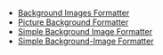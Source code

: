 * [Background Images Formatter](https://www.drupal.org/project/bg%5Fimage%5Fformatter)
* [Picture Background Formatter](https://www.drupal.org/project/picture%5Fbackground%5Fformatter)
* [Simple Background Image Formatter](https://www.drupal.org/project/background%5Fimage%5Fformatter)
* [Simple Background-Image Formatter](https://www.drupal.org/project/simple%5Fbackground%5Fimage%5Fformatter)